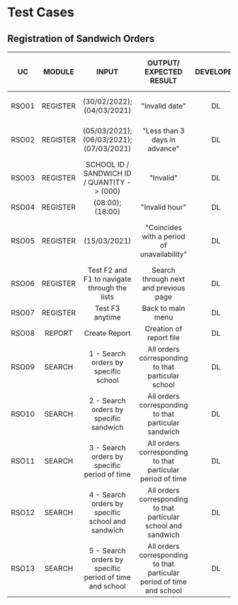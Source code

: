 # Test Cases
## Registration of Sandwich Orders

| UC | MODULE | INPUT | OUTPUT/ EXPECTED RESULT | DEVELOPER | TESTER | TEST DATE | TEST OUTPUT (PASSED OR FAILED) | COMMENTS
|:------:|:------:|:------:|:------:|:------:|:------:|:------:|:------:|:------:|
| RSO01 | REGISTER | (30/02/2022); (04/03/2021) | "Invalid date" | DL | BL & CC & DL & FB | 05/03/2021 | PASSED - "Invalid date" | X |
| RSO02 | REGISTER | (05/03/2021); (06/03/2021); (07/03/2021) | "Less than 3 days in advance" | DL | BL & CC & DL & FB | 05/03/2021 | PASSED - "Less than 3 days in advance" | X |
| RSO03 | REGISTER | SCHOOL ID / SANDWICH ID / QUANTITY -> (000) | "Invalid" | DL | BL & CC & DL & FB | 05/03/2021 | PASSED - "Invalid" | X |
| RSO04 | REGISTER | (08:00); (18:00) | "Invalid hour" | DL | DL | 05/03/2021 | PASSED - "Invalid hour" | X |
| RSO05 | REGISTER | (15/03/2021) | "Coincides with a period of unavailability" | DL | FB | 10/03/2021 | PASSED - "Coincides with a period of unavailability" | X |
| RSO06 | REGISTER | Test F2 and F1 to navigate through the lists | Search through next and previous page | DL | BL | 10/03/2021 | PASSED | X |
| RSO07 | REGISTER | Test F3 anytime | Back to main menu | DL | CC | 10/03/2021 | PASSED | X |
| RSO08 | REPORT | Create Report | Creation of report file | DL | FB | 10/03/2021 | PASSED | X |
| RSO09 | SEARCH | 1 - Search orders by specific school | All orders corresponding to that particular school | DL | CC | 10/03/2021 | PASSED | X |
| RSO10 | SEARCH | 2 - Search orders by specific sandwich | All orders corresponding to that particular sandwich | DL | BL | 10/03/2021 | PASSED | X |
| RSO11 | SEARCH | 3 - Search orders by specific period of time | All orders corresponding to that particular period of time | DL | FB | 10/03/2021 | PASSED | X |
| RSO12 | SEARCH | 4 - Search orders by specific school and sandwich | All orders corresponding to that particular school and sandwich | DL | BL | 10/03/2021 | PASSED | X |
| RSO13 | SEARCH | 5 - Search orders by specific period of time and school | All orders corresponding to that particular period of time and school | DL | FB | 10/03/2021 | PASSED | X |